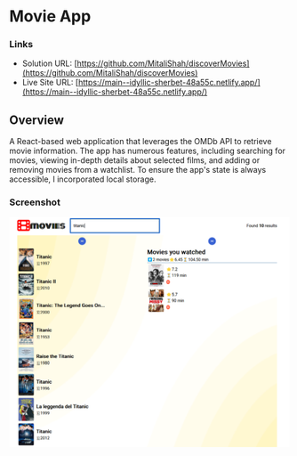 # Movie App
### Links

- Solution URL: [https://github.com/MitaliShah/discoverMovies](https://github.com/MitaliShah/discoverMovies)
- Live Site URL: [https://main--idyllic-sherbet-48a55c.netlify.app/](https://main--idyllic-sherbet-48a55c.netlify.app/)

## Overview

A React-based web application that leverages the OMDb API to retrieve movie information. The app has numerous features, including searching for movies, viewing in-depth details about selected films, and adding or removing movies from a watchlist. To ensure the app's state is always accessible, I incorporated local storage.

### Screenshot

![movie-app-screenshot](./public/movie-app.png)


